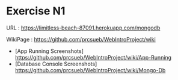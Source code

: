 # Exercise N1
URL : https://limitless-beach-87091.herokuapp.com/mongodb

WikiPage : https://github.com/prcsueb/WebIntroProject/wiki
* [App Running Screenshots] https://github.com/prcsueb/WebIntroProject/wiki/App-Running
* [Database Console Screenshots] https://github.com/prcsueb/WebIntroProject/wiki/Mongo-Db
